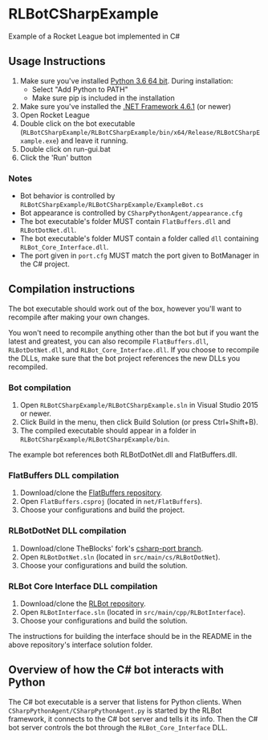 # RLBotCSharpExample

Example of a Rocket League bot implemented in C#

## Usage Instructions

1. Make sure you've installed [Python 3.6 64 bit](https://www.python.org/ftp/python/3.6.5/python-3.6.5-amd64.exe). During installation:
   - Select "Add Python to PATH"
   - Make sure pip is included in the installation
2. Make sure you've installed the [.NET Framework 4.6.1](https://www.microsoft.com/en-us/download/details.aspx?id=49981) (or newer)
3. Open Rocket League
4. Double click on the bot executable (`RLBotCSharpExample/RLBotCSharpExample/bin/x64/Release/RLBotCSharpExample.exe`) and leave it running.
5. Double click on run-gui.bat
6. Click the 'Run' button

### Notes

- Bot behavior is controlled by `RLBotCSharpExample/RLBotCSharpExample/ExampleBot.cs`
- Bot appearance is controlled by `CSharpPythonAgent/appearance.cfg`
- The bot executable's folder MUST contain `FlatBuffers.dll` and `RLBotDotNet.dll`.
- The bot executable's folder MUST contain a folder called `dll` containing `RLBot_Core_Interface.dll`.
- The port given in `port.cfg` MUST match the port given to BotManager in the C# project.

## Compilation instructions

The bot executable should work out of the box, however you'll want to recompile after making your own changes.

You won't need to recompile anything other than the bot but if you want the latest and greatest, you can also recompile `FlatBuffers.dll`, `RLBotDotNet.dll`, and `RLBot_Core_Interface.dll`. If you choose to recompile the DLLs, make sure that the bot project references the new DLLs you recompiled.

### Bot compilation

1. Open `RLBotCSharpExample/RLBotCSharpExample.sln` in Visual Studio 2015 or newer.
2. Click Build in the menu, then click Build Solution (or press Ctrl+Shift+B).
3. The compiled executable should appear in a folder in `RLBotCSharpExample/RLBotCSharpExample/bin`.

The example bot references both RLBotDotNet.dll and FlatBuffers.dll.

### FlatBuffers DLL compilation

1. Download/clone the [FlatBuffers repository](https://github.com/google/flatbuffers).
2. Open `FlatBuffers.csproj` (located in `net/FlatBuffers`).
3. Choose your configurations and build the project.

### RLBotDotNet DLL compilation

1. Download/clone TheBlocks' fork's [csharp-port branch](https://github.com/TheBlocks/RLBot/tree/csharp-port/src/main/cs/RLBotDotNet).
2. Open `RLBotDotNet.sln` (located in `src/main/cs/RLBotDotNet`).
3. Choose your configurations and build the solution.

### RLBot Core Interface DLL compilation

1. Download/clone the [RLBot repository](https://github.com/RLBot/RLBot/tree/master/src/main/cpp/RLBotInterface).
2. Open `RLBotInterface.sln` (located in `src/main/cpp/RLBotInterface`).
3. Choose your configurations and build the solution.

The instructions for building the interface should be in the README in the above repository's interface solution folder.

## Overview of how the C# bot interacts with Python

The C# bot executable is a server that listens for Python clients.
When `CSharpPythonAgent/CSharpPythonAgent.py` is started by the RLBot framework, it connects to the C# bot server and tells it its info.
Then the C# bot server controls the bot through the `RLBot_Core_Interface` DLL.